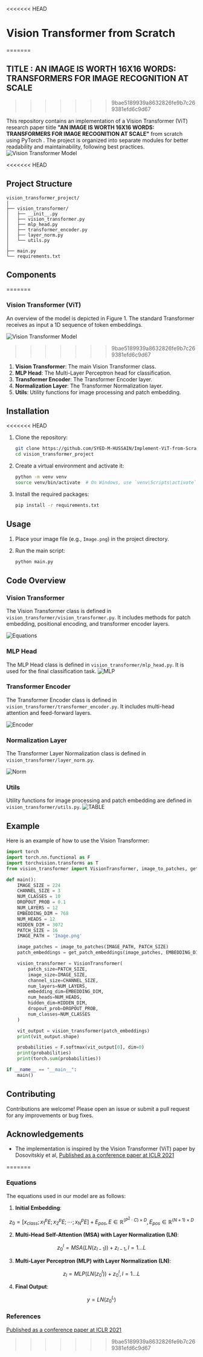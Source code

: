 
<<<<<<< HEAD
# Vision Transformer from Scratch
=======
## TITLE : AN IMAGE IS WORTH 16X16 WORDS: TRANSFORMERS FOR IMAGE RECOGNITION AT SCALE
>>>>>>> 9bae5189939a8632826fe9b7c269381efd6c9d67

This repository contains an implementation of a Vision Transformer (ViT) research paper tiitle **"AN IMAGE IS WORTH 16X16 WORDS: TRANSFORMERS FOR IMAGE RECOGNITION AT SCALE"** from scratch using PyTorch . The project is organized into separate modules for better readability and maintainability, following best practices.
![Vision Transformer Model](https://github.com/SYED-M-HUSSAIN/Implement-ViT-from-Scratch/blob/main/content/ViT.png)

<<<<<<< HEAD
## Project Structure

```
vision_transformer_project/
│
├── vision_transformer/
│   ├── __init__.py
│   ├── vision_transformer.py
│   ├── mlp_head.py
│   ├── transformer_encoder.py
│   ├── layer_norm.py
│   └── utils.py
│
├── main.py
└── requirements.txt
```

## Components
=======
### Vision Transformer (ViT)
An overview of the model is depicted in Figure 1. The standard Transformer receives as input a 1D sequence of token embeddings.


![Vision Transformer Model](https://github.com/SYED-M-HUSSAIN/Implement-ViT-from-Scratch/blob/main/content/ViT.png)

>>>>>>> 9bae5189939a8632826fe9b7c269381efd6c9d67

1. **Vision Transformer**: The main Vision Transformer class.
2. **MLP Head**: The Multi-Layer Perceptron head for classification.
3. **Transformer Encoder**: The Transformer Encoder layer.
4. **Normalization Layer**: The Transformer Normalization layer.
5. **Utils**: Utility functions for image processing and patch embedding.

## Installation

<<<<<<< HEAD
1. Clone the repository:
    ```bash
    git clone https://github.com/SYED-M-HUSSAIN/Implement-ViT-from-Scratch.git
    cd vision_transformer_project
    ```

2. Create a virtual environment and activate it:
    ```bash
    python -m venv venv
    source venv/bin/activate  # On Windows, use `venv\Scripts\activate`
    ```

3. Install the required packages:
    ```bash
    pip install -r requirements.txt
    ```

## Usage

1. Place your image file (e.g., `Image.png`) in the project directory.

2. Run the main script:
    ```bash
    python main.py
    ```

## Code Overview

### Vision Transformer

The Vision Transformer class is defined in `vision_transformer/vision_transformer.py`. It includes methods for patch embedding, positional encoding, and transformer encoder layers.

![Equations](https://github.com/SYED-M-HUSSAIN/Implement-ViT-from-Scratch/blob/main/content/equations.png)
### MLP Head

The MLP Head class is defined in `vision_transformer/mlp_head.py`. It is used for the final classification task.
![MLP](https://github.com/SYED-M-HUSSAIN/Implement-ViT-from-Scratch/blob/main/content/mlp.png)
### Transformer Encoder

The Transformer Encoder class is defined in `vision_transformer/transformer_encoder.py`. It includes multi-head attention and feed-forward layers.

![Encoder](https://github.com/SYED-M-HUSSAIN/Implement-ViT-from-Scratch/blob/main/content/encoder.png)

### Normalization Layer

The Transformer Layer Normalization class is defined in `vision_transformer/layer_norm.py`.

![Norm](https://github.com/SYED-M-HUSSAIN/Implement-ViT-from-Scratch/blob/main/content/norm.png)

### Utils

Utility functions for image processing and patch embedding are defined in `vision_transformer/utils.py`.
![TABLE](https://github.com/SYED-M-HUSSAIN/Implement-ViT-from-Scratch/blob/main/content/table.png)

## Example

Here is an example of how to use the Vision Transformer:

```python
import torch
import torch.nn.functional as F
import torchvision.transforms as T
from vision_transformer import VisionTransformer, image_to_patches, get_patch_embeddings

def main():
    IMAGE_SIZE = 224
    CHANNEL_SIZE = 3
    NUM_CLASSES = 10
    DROPOUT_PROB = 0.1
    NUM_LAYERS = 12
    EMBEDDING_DIM = 768
    NUM_HEADS = 12
    HIDDEN_DIM = 3072
    PATCH_SIZE = 16
    IMAGE_PATH = 'Image.png'

    image_patches = image_to_patches(IMAGE_PATH, PATCH_SIZE)
    patch_embeddings = get_patch_embeddings(image_patches, EMBEDDING_DIM)

    vision_transformer = VisionTransformer(
        patch_size=PATCH_SIZE,
        image_size=IMAGE_SIZE,
        channel_size=CHANNEL_SIZE,
        num_layers=NUM_LAYERS,
        embedding_dim=EMBEDDING_DIM,
        num_heads=NUM_HEADS,
        hidden_dim=HIDDEN_DIM,
        dropout_prob=DROPOUT_PROB,
        num_classes=NUM_CLASSES
    )

    vit_output = vision_transformer(patch_embeddings)
    print(vit_output.shape)

    probabilities = F.softmax(vit_output[0], dim=0)
    print(probabilities)
    print(torch.sum(probabilities))

if __name__ == "__main__":
    main()
```

## Contributing

Contributions are welcome! Please open an issue or submit a pull request for any improvements or bug fixes.

## Acknowledgements

- The implementation is inspired by the Vision Transformer (ViT) paper by Dosovitskiy et al, [Published as a conference paper at ICLR 2021](https://github.com/SYED-M-HUSSAIN/Implement-ViT-from-Scratch/content/Research%20paper.pdf)

=======
### Equations

The equations used in our model are as follows:



1. **Initial Embedding**:
```math
   
    z_0 = [x_{class}; x_1^pE; x_2^pE; \cdots; x_N^pE] + E_{pos}, E \in \mathbb{R}^{(P^2 \cdot C) \times D}, E_{pos} \in \mathbb{R}^{(N+1) \times D}
   
```
2. **Multi-Head Self-Attention (MSA) with Layer Normalization (LN)**:
```math
   
   z_0^l = MSA(LN(z_{l-1})) + z_{l-1}, l = 1 \ldots L
```
3. **Multi-Layer Perceptron (MLP) with Layer Normalization (LN)**:
```math
   
   z_l = MLP(LN(z_0^l)) + z_0^l, l = 1 \ldots L
   
```
4. **Final Output**:
```math
   
   y = LN(z_0^L)
   
```

### References
[Published as a conference paper at ICLR 2021](https://github.com/SYED-M-HUSSAIN/Implement-ViT-from-Scratch/content/Research%20paper.pdf)
>>>>>>> 9bae5189939a8632826fe9b7c269381efd6c9d67
